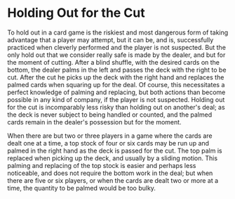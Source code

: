 # Holding Out for the Cut

To hold out in a card game is the riskiest and most dangerous form of taking advantage that a player may attempt, but it can be, and is, successfully practiced when cleverly performed and the player is not suspected. But the only hold out that we consider really safe is made by the dealer, and but for the moment of cutting. After a blind shuffle, with the desired cards on the bottom, the dealer palms in the left and passes the deck with the right to be cut. After the cut he picks up the deck with the right hand and replaces the palmed cards when squaring up for the deal. Of course, this necessitates a perfect knowledge of palming and replacing, but both actions than become possible in any kind of company, if the player is not suspected. Holding out for the cut is incomparably less risky than holding out on another's deal; as the deck is never subject to being handled or counted, and the palmed cards remain in the dealer's possession but for the moment.

When there are but two or three players in a game where the cards are dealt one at a time, a top stock of four or six cards may be run up and palmed in the right hand as the deck is passed for the cut. The top palm is replaced when picking up the deck, and usually by a sliding motion. This palming and replacing of the top stock is easier and perhaps less noticeable, and does not require the bottom work in the deal; but when there are five or six players, or when the cards are dealt two or more at a time, the quantity to be palmed would be too bulky.

